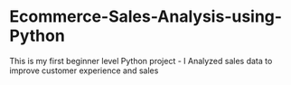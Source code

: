 # Ecommerce-Sales-Analysis-using-Python
This is my first beginner level Python project - I Analyzed  sales data to improve customer experience and sales
